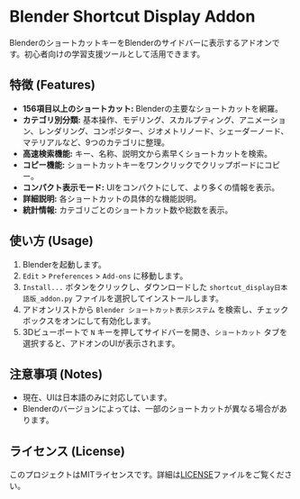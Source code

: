 # Blender Shortcut Display Addon

BlenderのショートカットキーをBlenderのサイドバーに表示するアドオンです。初心者向けの学習支援ツールとして活用できます。

## 特徴 (Features)

*   **156項目以上のショートカット:** Blenderの主要なショートカットを網羅。
*   **カテゴリ別分類:** 基本操作、モデリング、スカルプティング、アニメーション、レンダリング、コンポジター、ジオメトリノード、シェーダーノード、マテリアルなど、9つのカテゴリに整理。
*   **高速検索機能:** キー、名称、説明文から素早くショートカットを検索。
*   **コピー機能:** ショートカットキーをワンクリックでクリップボードにコピー。
*   **コンパクト表示モード:** UIをコンパクトにして、より多くの情報を表示。
*   **詳細説明:** 各ショートカットの具体的な機能説明。
*   **統計情報:** カテゴリごとのショートカット数や総数を表示。

## 使い方 (Usage)

1.  Blenderを起動します。
2.  `Edit` > `Preferences` > `Add-ons` に移動します。
3.  `Install...` ボタンをクリックし、ダウンロードした `shortcut_display日本語版_addon.py` ファイルを選択してインストールします。
4.  アドオンリストから `Blender ショートカット表示システム` を検索し、チェックボックスをオンにして有効化します。
5.  3Dビューポートで `N` キーを押してサイドバーを開き、`ショートカット` タブを選択すると、アドオンのUIが表示されます。

## 注意事項 (Notes)

*   現在、UIは日本語のみに対応しています。
*   Blenderのバージョンによっては、一部のショートカットが異なる場合があります。

## ライセンス (License)

このプロジェクトはMITライセンスです。詳細は[LICENSE](LICENSE)ファイルをご覧ください。
